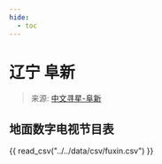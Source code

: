 ```yaml
---
hide:
  - toc
---
```


# 辽宁 阜新

> 来源: [中文寻星-阜新](http://dtmb.saoing.com/fuxin.htm)

## 地面数字电视节目表

{{ read_csv("../../data/csv/fuxin.csv") }}
